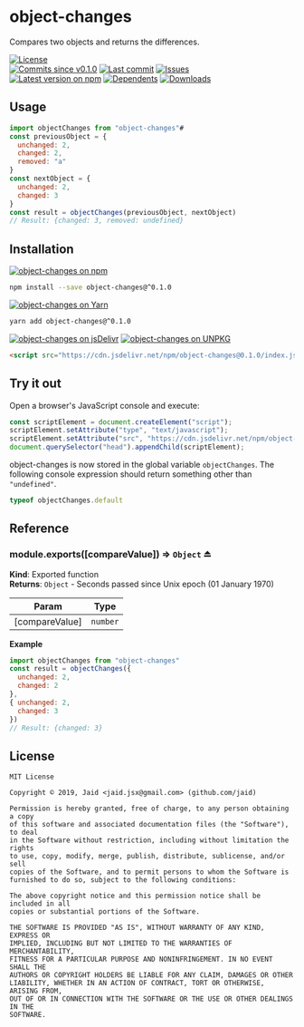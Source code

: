 # object-changes


Compares two objects and returns the differences.

<a href="https://raw.githubusercontent.com/Jaid/object-changes/master/license.txt"><img src="https://img.shields.io/github/license/Jaid/object-changes?style=flat-square&color=success" alt="License"/></a>  
<a href="https://github.com/Jaid/object-changes/commits"><img src="https://img.shields.io/github/commits-since/Jaid/object-changes/v0.1.0?style=flat-square&logo=github&color=success" alt="Commits since v0.1.0"/></a> <a href="https://github.com/Jaid/object-changes/commits"><img src="https://img.shields.io/github/last-commit/Jaid/object-changes?style=flat-square&logo=github&color=red" alt="Last commit"/></a> <a href="https://github.com/Jaid/object-changes/issues"><img src="https://img.shields.io/github/issues/Jaid/object-changes?style=flat-square&logo=github&color=red" alt="Issues"/></a>  
<a href="https://npmjs.com/package/object-changes"><img src="https://img.shields.io/npm/v/object-changes?style=flat-square&logo=npm&label=latest%20version&color=success" alt="Latest version on npm"/></a> <a href="https://github.com/Jaid/object-changes/network/dependents"><img src="https://img.shields.io/librariesio/dependents/npm/object-changes?style=flat-square&logo=npm&color=red" alt="Dependents"/></a> <a href="https://npmjs.com/package/object-changes"><img src="https://img.shields.io/npm/dm/object-changes?style=flat-square&logo=npm&color=red" alt="Downloads"/></a>





## Usage

```js
import objectChanges from "object-changes"#
const previousObject = {
  unchanged: 2,
  changed: 2,
  removed: "a"
}
const nextObject = {
  unchanged: 2,
  changed: 3
}
const result = objectChanges(previousObject, nextObject)
// Result: {changed: 3, removed: undefined}
```



## Installation
<a href="https://npmjs.com/package/object-changes"><img src="https://img.shields.io/badge/npm-object--changes-C23039?style=flat-square&logo=npm" alt="object-changes on npm"/></a>
```bash
npm install --save object-changes@^0.1.0
```
<a href="https://yarnpkg.com/package/object-changes"><img src="https://img.shields.io/badge/Yarn-object--changes-2F8CB7?style=flat-square&logo=yarn&logoColor=white" alt="object-changes on Yarn"/></a>
```bash
yarn add object-changes@^0.1.0
```
<a href="https://jsdelivr.com/package/npm/object-changes/"><img src="https://img.shields.io/badge/jsDelivr-object--changes-orange?style=flat-square&logo=html5&logoColor=white" alt="object-changes on jsDelivr"/></a> <a href="https://unpkg.com/browse/object-changes/"><img src="https://img.shields.io/badge/UNPKG-object--changes-orange?style=flat-square&logo=html5&logoColor=white" alt="object-changes on UNPKG"/></a>
```html
<script src="https://cdn.jsdelivr.net/npm/object-changes@0.1.0/index.js"/>
```


## Try it out



Open a browser's JavaScript console and execute:

```javascript
const scriptElement = document.createElement("script");
scriptElement.setAttribute("type", "text/javascript");
scriptElement.setAttribute("src", "https://cdn.jsdelivr.net/npm/object-changes@0.1.0/index.js");
document.querySelector("head").appendChild(scriptElement);
```

object-changes is now stored in the global variable `objectChanges`. The following console expression should return something other than `"undefined"`.

```javascript
typeof objectChanges.default
```

<a name="module_object-changes"></a>

## Reference
<a name="exp_module_object-changes--module.exports"></a>

### module.exports([compareValue]) ⇒ <code>Object</code> ⏏
**Kind**: Exported function  
**Returns**: <code>Object</code> - Seconds passed since Unix epoch (01 January 1970)  

| Param | Type |
| --- | --- |
| [compareValue] | <code>number</code> | 

**Example**  
```javascript
import objectChanges from "object-changes"
const result = objectChanges({
  unchanged: 2,
  changed: 2
},
{ unchanged: 2,
  changed: 3
})
// Result: {changed: 3}
```





## License
```text
MIT License

Copyright © 2019, Jaid <jaid.jsx@gmail.com> (github.com/jaid)

Permission is hereby granted, free of charge, to any person obtaining a copy
of this software and associated documentation files (the "Software"), to deal
in the Software without restriction, including without limitation the rights
to use, copy, modify, merge, publish, distribute, sublicense, and/or sell
copies of the Software, and to permit persons to whom the Software is
furnished to do so, subject to the following conditions:

The above copyright notice and this permission notice shall be included in all
copies or substantial portions of the Software.

THE SOFTWARE IS PROVIDED "AS IS", WITHOUT WARRANTY OF ANY KIND, EXPRESS OR
IMPLIED, INCLUDING BUT NOT LIMITED TO THE WARRANTIES OF MERCHANTABILITY,
FITNESS FOR A PARTICULAR PURPOSE AND NONINFRINGEMENT. IN NO EVENT SHALL THE
AUTHORS OR COPYRIGHT HOLDERS BE LIABLE FOR ANY CLAIM, DAMAGES OR OTHER
LIABILITY, WHETHER IN AN ACTION OF CONTRACT, TORT OR OTHERWISE, ARISING FROM,
OUT OF OR IN CONNECTION WITH THE SOFTWARE OR THE USE OR OTHER DEALINGS IN THE
SOFTWARE.
```
